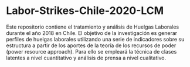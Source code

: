 # Labor-Strikes-Chile-2020-LCM
Este repositorio contiene el tratamiento y análisis de Huelgas Laborales durante el año 2018 en Chile. El objetivo de la investigación es generar perfiles de huelgas laborales utilizando una serie de indicadores sobre su estructura a partir de los aportes de la teoría de los recursos de poder (power resource approach). Para ello se empleará la técnica de clases latentes a nivel cuantitativo y análisis de prensa a nivel cualitativo. 
